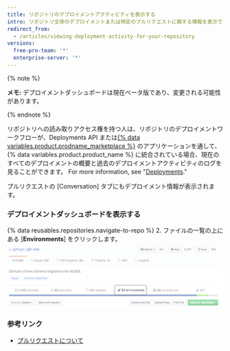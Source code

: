 ```yaml
---
title: リポジトリのデプロイメントアクティビティを表示する
intro: リポジトリ全体のデプロイメントまたは特定のプルリクエストに関する情報を表示できます。
redirect_from:
  - /articles/viewing-deployment-activity-for-your-repository
versions:
  free-pro-team: '*'
  enterprise-server: '*'
---
```


{% note %}

**メモ:** デプロイメントダッシュボードは現在ベータ版であり、変更される可能性があります。

{% endnote %}

リポジトリへの読み取りアクセス権を持つ人は、リポジトリのデプロイメントワークフローが、Deployments API または[{% data variables.product.prodname_marketplace %}](https://github.com/marketplace/category/deployment) のアプリケーションを通して、{% data variables.product.product_name %} に統合されている場合、現在のすべてのデプロイメントの概要と過去のデプロイメントアクティビティのログを見ることができます。 For more information, see "[Deployments](/rest/reference/repos#deployments)."

プルリクエストの [Conversation] タブにもデプロイメント情報が表示されます。

### デプロイメントダッシュボードを表示する

{% data reusables.repositories.navigate-to-repo %}
2. ファイルの一覧の上にある [**Environments**] をクリックします。 ![リポジトリページ上部の [Environments]](/assets/images/help/repository/environments.png)

### 参考リンク
 - [プルリクエストについて](/articles/about-pull-requests)
